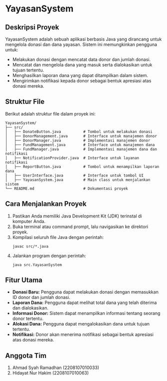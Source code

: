 # YayasanSystem

## Deskripsi Proyek

YayasanSystem adalah sebuah aplikasi berbasis Java yang dirancang untuk mengelola donasi dan dana yayasan. Sistem ini memungkinkan pengguna untuk:

- Melakukan donasi dengan mencatat data donor dan jumlah donasi.
- Mencatat dan mengelola dana yang masuk serta dialokasikan untuk tujuan tertentu.
- Menghasilkan laporan dana yang dapat ditampilkan dalam sistem.
- Mengirimkan notifikasi kepada donor sebagai bentuk apresiasi atas donasi mereka.

## Struktur File

Berikut adalah struktur file dalam proyek ini:

```
YayasanSystem/
├── src/
│   ├── DonateButton.java          # Tombol untuk melakukan donasi
│   ├── DonorManagement.java       # Interface untuk manajemen donor
│   ├── DonorManager.java          # Implementasi manajemen donor
│   ├── FundManagement.java        # Interface untuk manajemen dana
│   ├── FundManager.java           # Implementasi manajemen dana dan notifikasi
│   ├── NotificationProvider.java  # Interface untuk layanan notifikasi
│   ├── ReportButton.java          # Tombol untuk menampilkan laporan dana
│   ├── UserInterface.java         # Interface untuk tombol UI
│   ├── YayasanSystem.java         # Main class untuk menjalankan sistem
└── README.md                      # Dokumentasi proyek
```

## Cara Menjalankan Proyek

1. Pastikan Anda memiliki Java Development Kit (JDK) terinstal di komputer Anda.
2. Buka terminal atau command prompt, lalu navigasikan ke direktori proyek.
3. Kompilasi seluruh file Java dengan perintah:
   ```
   javac src/*.java
   ```
4. Jalankan program dengan perintah:
   ```
   java src.YayasanSystem
   ```

## Fitur Utama

- **Donasi Baru:** Pengguna dapat melakukan donasi dengan memasukkan ID donor dan jumlah donasi.
- **Laporan Dana:** Pengguna dapat melihat total dana yang telah diterima dan dialokasikan.
- **Informasi Donor:** Sistem dapat menampilkan informasi tentang seorang donor tertentu.
- **Alokasi Dana:** Pengguna dapat mengalokasikan dana untuk tujuan tertentu.
- **Notifikasi:** Donor akan menerima notifikasi sebagai bentuk apresiasi atas donasi mereka.

## Anggota Tim

1. Ahmad Syah Ramadhan (2208107010033)
2. Hidayat Nur Hakim (2208107010063)

